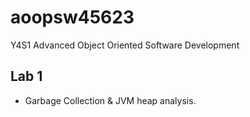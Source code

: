 # aoopsw45623
Y4S1 Advanced Object Oriented Software Development

## Lab 1

- Garbage Collection & JVM heap analysis.
